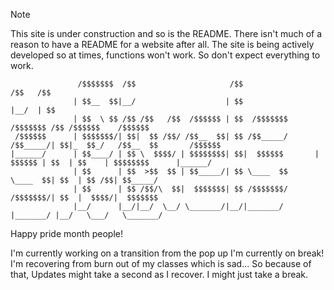 > [!NOTE]  
> This site is under construction and so is the README.
> There isn't much of a reason to have a README for a website after all.
> The site is being actively developed so at times, functions won't work. So don't expect everything to work.

```
               /$$$$$$$  /$$                     /$$                           /$$   /$$                            
              | $$__  $$|__/                    | $$                          |__/  | $$                            
              | $$  \ $$ /$$ /$$   /$$  /$$$$$$ | $$  /$$$$$$$        /$$$$$$$ /$$ /$$$$$$    /$$$$$$               
 /$$$$$$      | $$$$$$$/| $$|  $$ /$$/ /$$__  $$| $$ /$$_____/       /$$_____/| $$|_  $$_/   /$$__  $$       /$$$$$$
|______/      | $$____/ | $$ \  $$$$/ | $$$$$$$$| $$|  $$$$$$       |  $$$$$$ | $$  | $$    | $$$$$$$$      |______/
              | $$      | $$  >$$  $$ | $$_____/| $$ \____  $$       \____  $$| $$  | $$ /$$| $$_____/              
              | $$      | $$ /$$/\  $$|  $$$$$$$| $$ /$$$$$$$/       /$$$$$$$/| $$  |  $$$$/|  $$$$$$$              
              |__/      |__/|__/  \__/ \_______/|__/|_______/       |_______/ |__/   \___/   \_______/              
```

Happy pride month people!

I'm currently working on a transition from the pop up
I'm currently on break! I'm recovering from burn out of my classes which is sad... So because of that, Updates might take a second as I recover. I might just take a break.
